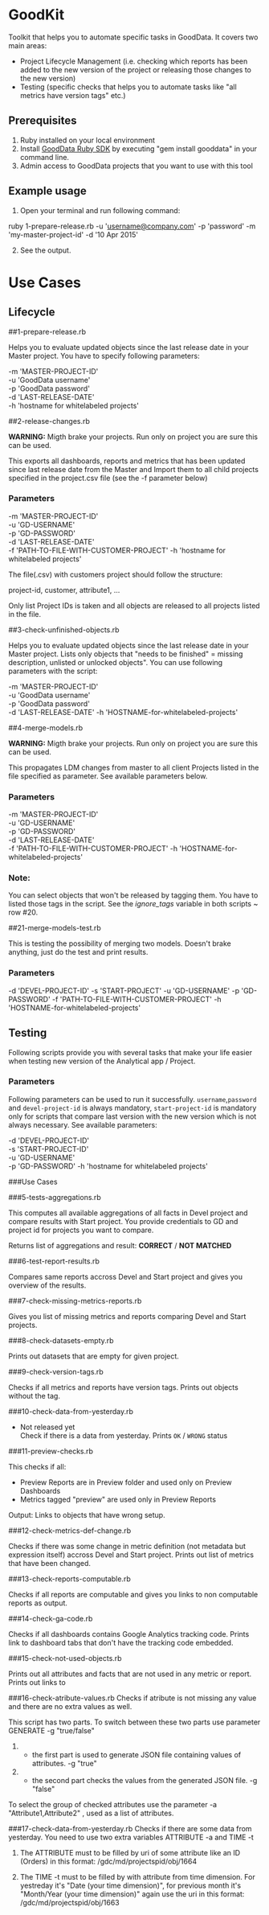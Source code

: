 # GoodKit

Toolkit that helps you to automate specific tasks in GoodData. It covers two main areas:

- Project Lifecycle Management (i.e. checking which reports has been added to the new version of the project or releasing those changes to the new version)  
- Testing (specific checks that helps you to automate tasks like "all metrics have version tags" etc.)  


## Prerequisites

1. Ruby installed on your local environment 
2. Install [GoodData Ruby SDK](https://github.com/gooddata/gooddata-ruby) by executing "gem install gooddata" in your command line.  
3. Admin access to GoodData projects that you want to use with this tool

## Example usage

1. Open your terminal and run following command:

ruby 1-prepare-release.rb -u 'username@company.com' -p 'password' -m 'my-master-project-id' -d '10 Apr 2015'

2. See the output.

# Use Cases

## Lifecycle

##1-prepare-release.rb 

Helps you to evaluate updated objects since the last release date in your Master project. You have to specify following parameters:

-m 'MASTER-PROJECT-ID'  
-u 'GoodData username'  
-p 'GoodData password'  
-d 'LAST-RELEASE-DATE'  
-h 'hostname for whitelabeled projects'

##2-release-changes.rb

**WARNING:** Migth brake your projects. Run only on project you are sure this can be used. 

This exports all dashboards, reports and metrics that has been updated since last release date from the Master and Import them to all child projects specified in the project.csv file (see the -f parameter below)

### Parameters

-m 'MASTER-PROJECT-ID'  
-u 'GD-USERNAME'  
-p 'GD-PASSWORD'  
-d 'LAST-RELEASE-DATE'  
-f 'PATH-TO-FILE-WITH-CUSTOMER-PROJECT'
-h 'hostname for whitelabeled projects'  

The file(.csv) with customers project should follow the structure:

project-id, customer, attribute1, ...

Only list Project IDs is taken and all objects are released to all projects listed in the file.

##3-check-unfinished-objects.rb

Helps you to evaluate updated objects since the last release date in your Master project. Lists only objects that "needs to be finished" = missing description, unlisted or unlocked objects". You can use following parameters with the script:

-m 'MASTER-PROJECT-ID'  
-u 'GoodData username'  
-p 'GoodData password'  
-d 'LAST-RELEASE-DATE' 
-h 'HOSTNAME-for-whitelabeled-projects' 

##4-merge-models.rb 

**WARNING:** Migth brake your projects. Run only on project you are sure this can be used.

This propagates LDM changes from master to all client Projects listed in the file specified as parameter. See available parameters below.

### Parameters

-m 'MASTER-PROJECT-ID'  
-u 'GD-USERNAME'  
-p 'GD-PASSWORD'  
-d 'LAST-RELEASE-DATE'  
-f 'PATH-TO-FILE-WITH-CUSTOMER-PROJECT' 
-h 'HOSTNAME-for-whitelabeled-projects'

### Note:

You can select objects that won't be released by tagging them. You have to listed those tags in the script. See the _ignore_tags_ variable in both scripts ~ row #20.

##21-merge-models-test.rb

This is testing the possibility of merging two models. Doesn't brake anything, just do the test and print results.

### Parameters

-d 'DEVEL-PROJECT-ID'
-s 'START-PROJECT'
-u 'GD-USERNAME'
-p 'GD-PASSWORD'
-f 'PATH-TO-FILE-WITH-CUSTOMER-PROJECT'
-h 'HOSTNAME-for-whitelabeled-projects'


## Testing

Following scripts provide you with several tasks that make your life easier when testing new version of the Analytical app / Project.


### Parameters  

Following parameters can be used to run it successfully. `username`,`password` and `devel-project-id` is always mandatory, `start-project-id` is mandatory only for scripts that compare last version with the new version which is not always necessary. See available parameters:

-d 'DEVEL-PROJECT-ID'  
-s 'START-PROJECT-ID'  
-u 'GD-USERNAME'  
-p 'GD-PASSWORD'
-h 'hostname for whitelabeled projects'
  

###Use Cases

###5-tests-aggregations.rb

This computes all available aggregations of all facts in Devel project and compare results with Start project. You provide credentials to GD and project id for projects you want to compare.

Returns list of aggregations and result: **CORRECT** / **NOT MATCHED**

###6-test-report-results.rb

Compares same reports accross Devel and Start project and gives you overview of the results.

###7-check-missing-metrics-reports.rb

Gives you list of missing metrics and reports comparing Devel and Start projects.

###8-check-datasets-empty.rb

Prints out datasets that are empty for given project.

###9-check-version-tags.rb

Checks if all metrics and reports have version tags. Prints out objects without the tag.

###10-check-data-from-yesterday.rb

- Not released yet  
Check if there is a data from yesterday. Prints `OK` / `WRONG` status

###11-preview-checks.rb

This checks if all:

- Preview Reports are in Preview folder and used only on Preview Dashboards   
- Metrics tagged "preview" are used only in Preview Reports  

Output: Links to objects that have wrong setup. 

###12-check-metrics-def-change.rb

Checks if there was some change in metric definition (not metadata but expression itself) accross Devel and Start project. Prints out list of metrics that have been changed.

###13-check-reports-computable.rb

Checks if all reports are computable and gives you links to non computable reports as output.


###14-check-ga-code.rb

Checks if all dashboards contains Google Analytics tracking code. Prints link to dashboard tabs that don't have the tracking code embedded.

###15-check-not-used-objects.rb

Prints out all attributes and facts that are not used in any metric or report. Prints out links to 

###16-check-atribute-values.rb
Checks if atribute is not missing any value and there are no extra values as well.

This script has two parts. To switch between these two parts use parameter GENERATE -g "true/false" 

1. - the first part is used to generate JSON file containing values of attributes. -g "true"

2. - the second part checks the values from the generated JSON file. -g "false"

To select the group of checked attributes use the parameter -a "Attribute1,Attribute2" , used as a list of attributes. 

###17-check-data-from-yesterday.rb
Checks if there are some data from yesterday. You need to use two extra variables ATTRIBUTE -a and TIME -t

1. The ATTRIBUTE must to be filled by uri of some attribute like an ID (Orders) in this format: /gdc/md/projectspid/obj/1664

2. The TIME -t must to be filled by with attribute from time dimension. 
 For yestreday it's "Date (your time dimension)", for previous month it's "Month/Year (your time dimension)"
 again use the uri in this format: /gdc/md/projectspid/obj/1663


